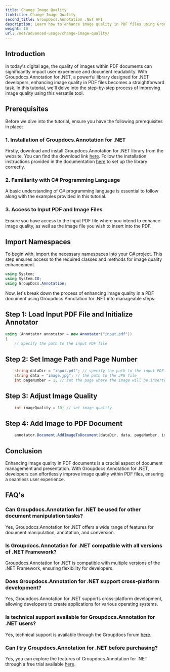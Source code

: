 ```yaml
---
title: Change Image Quality
linktitle: Change Image Quality
second_title: GroupDocs.Annotation .NET API
description: Learn how to enhance image quality in PDF files using Groupdocs.Annotation for .NET. Follow our step-by-step guide.
weight: 10
url: /net/advanced-usage/change-image-quality/
---
```

## Introduction
In today's digital age, the quality of images within PDF documents can significantly impact user experience and document readability. With Groupdocs.Annotation for .NET, a powerful library designed for .NET developers, enhancing image quality in PDF files becomes a straightforward task. In this tutorial, we'll delve into the step-by-step process of improving image quality using this versatile tool.
## Prerequisites
Before we dive into the tutorial, ensure you have the following prerequisites in place:
### 1. Installation of Groupdocs.Annotation for .NET
Firstly, download and install Groupdocs.Annotation for .NET library from the website. You can find the download link [here](https://releases.groupdocs.com/annotation/net/). Follow the installation instructions provided in the documentation [here](https://tutorials.groupdocs.com/annotation/net/) to set up the library correctly.
### 2. Familiarity with C# Programming Language
A basic understanding of C# programming language is essential to follow along with the examples provided in this tutorial.
### 3. Access to Input PDF and Image Files
Ensure you have access to the input PDF file where you intend to enhance image quality, as well as the image file you wish to insert into the PDF.

## Import Namespaces
To begin with, import the necessary namespaces into your C# project. This step ensures access to the required classes and methods for image quality enhancement.

```csharp
using System;
using System.IO;
using GroupDocs.Annotation;
```

Now, let's break down the process of enhancing image quality in a PDF document using Groupdocs.Annotation for .NET into manageable steps:
## Step 1: Load Input PDF File and Initialize Annotator
```csharp
using (Annotator annotator = new Annotator("input.pdf"))
{
    // Specify the path to the input PDF file
```
## Step 2: Set Image Path and Page Number
```csharp
    string dataDir = "input.pdf"; // specify the path to the input PDF file
    string data = "image.jpg"; // the path to the JPG file
    int pageNumber = 1; // set the page where the image will be inserted
```
## Step 3: Adjust Image Quality
```csharp
    int imageQuality = 10; // set image quality
```
## Step 4: Add Image to PDF Document
```csharp
    annotator.Document.AddImageToDocument(dataDir, data, pageNumber, imageQuality);
```

## Conclusion
Enhancing image quality in PDF documents is a crucial aspect of document management and presentation. With Groupdocs.Annotation for .NET, developers can effortlessly improve image quality within PDF files, ensuring a seamless user experience.
## FAQ's
### Can Groupdocs.Annotation for .NET be used for other document manipulation tasks?
Yes, Groupdocs.Annotation for .NET offers a wide range of features for document manipulation, annotation, and conversion.
### Is Groupdocs.Annotation for .NET compatible with all versions of .NET Framework?
Groupdocs.Annotation for .NET is compatible with multiple versions of the .NET Framework, ensuring flexibility for developers.
### Does Groupdocs.Annotation for .NET support cross-platform development?
Yes, Groupdocs.Annotation for .NET supports cross-platform development, allowing developers to create applications for various operating systems.
### Is technical support available for Groupdocs.Annotation for .NET users?
Yes, technical support is available through the Groupdocs forum [here](https://forum.groupdocs.com/c/annotation/10).
### Can I try Groupdocs.Annotation for .NET before purchasing?
Yes, you can explore the features of Groupdocs.Annotation for .NET through a free trial available [here](https://releases.groupdocs.com/).

